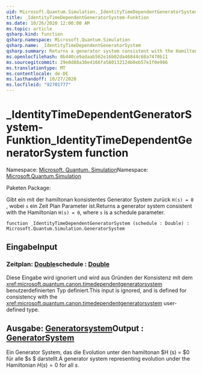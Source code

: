 ```yaml
---
uid: Microsoft.Quantum.Simulation._IdentityTimeDependentGeneratorSystem
title: _IdentityTimeDependentGeneratorSystem-Funktion
ms.date: 10/26/2020 12:00:00 AM
ms.topic: article
qsharp.kind: function
qsharp.namespace: Microsoft.Quantum.Simulation
qsharp.name: _IdentityTimeDependentGeneratorSystem
qsharp.summary: Returns a generator system consistent with the Hamiltonian `H(s) = 0`, where `s` is a schedule parameter.
ms.openlocfilehash: 0b440ce9adaab562e16b02da46844c68a7470b11
ms.sourcegitcommit: 29e0d88a30e4166fa580132124b0eb57e1f0e986
ms.translationtype: MT
ms.contentlocale: de-DE
ms.lasthandoff: 10/27/2020
ms.locfileid: "92701777"
---
```

# <a name="_identitytimedependentgeneratorsystem-function"></a><span data-ttu-id="b5f27-102">_IdentityTimeDependentGeneratorSystem-Funktion</span><span class="sxs-lookup"><span data-stu-id="b5f27-102">_IdentityTimeDependentGeneratorSystem function</span></span>

<span data-ttu-id="b5f27-103">Namespace: [Microsoft. Quantum. Simulation](xref:Microsoft.Quantum.Simulation)</span><span class="sxs-lookup"><span data-stu-id="b5f27-103">Namespace: [Microsoft.Quantum.Simulation](xref:Microsoft.Quantum.Simulation)</span></span>

<span data-ttu-id="b5f27-104">Paketen [](https://nuget.org/packages/)</span><span class="sxs-lookup"><span data-stu-id="b5f27-104">Package: [](https://nuget.org/packages/)</span></span>


<span data-ttu-id="b5f27-105">Gibt ein mit der hamiltonan konsistentes Generator System zurück `H(s) = 0` , wobei `s` ein Zeit Plan Parameter ist.</span><span class="sxs-lookup"><span data-stu-id="b5f27-105">Returns a generator system consistent with the Hamiltonian `H(s) = 0`, where `s` is a schedule parameter.</span></span>

```qsharp
function _IdentityTimeDependentGeneratorSystem (schedule : Double) : Microsoft.Quantum.Simulation.GeneratorSystem
```


## <a name="input"></a><span data-ttu-id="b5f27-106">Eingabe</span><span class="sxs-lookup"><span data-stu-id="b5f27-106">Input</span></span>

### <a name="schedule--double"></a><span data-ttu-id="b5f27-107">Zeitplan: [Double](xref:microsoft.quantum.lang-ref.double)</span><span class="sxs-lookup"><span data-stu-id="b5f27-107">schedule : [Double](xref:microsoft.quantum.lang-ref.double)</span></span>

<span data-ttu-id="b5f27-108">Diese Eingabe wird ignoriert und wird aus Gründen der Konsistenz mit dem <xref:microsoft.quantum.canon.timedependentgeneratorsystem> benutzerdefinierten Typ definiert.</span><span class="sxs-lookup"><span data-stu-id="b5f27-108">This input is ignored, and is defined for consistency with the <xref:microsoft.quantum.canon.timedependentgeneratorsystem> user-defined type.</span></span>



## <a name="output--generatorsystem"></a><span data-ttu-id="b5f27-109">Ausgabe: [Generatorsystem](xref:Microsoft.Quantum.Simulation.GeneratorSystem)</span><span class="sxs-lookup"><span data-stu-id="b5f27-109">Output : [GeneratorSystem](xref:Microsoft.Quantum.Simulation.GeneratorSystem)</span></span>

<span data-ttu-id="b5f27-110">Ein Generator System, das die Evolution unter den hamiltonan $H (s) = $0 für alle $s $ darstellt.</span><span class="sxs-lookup"><span data-stu-id="b5f27-110">A generator system representing evolution under the Hamiltonian $H(s) = 0$ for all $s$.</span></span>